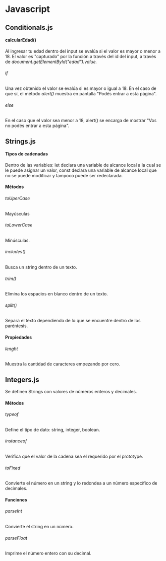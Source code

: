 # Javascript

## Conditionals.js
#### calcularEdad()
Al ingresar tu edad dentro del input se evalúa si el valor es mayor o menor a 18. El valor es "capturado" por la función a través del id del input, a través de *document.getElementById("edad").value.* 
###### if
Una vez obtenido el valor se evalúa si es mayor o igual a 18. En el caso de que sí, el método *alert()* muestra en pantalla "Podés entrar a esta página".
###### else
En el caso que el valor sea menor a 18, alert() se encarga de mostrar "Vos no podés entrar a esta página". 

## Strings.js 
#### Tipos de cadenadas
Dentro de las variables: let declara una variable de alcance local a la cual se le puede asignar un valor, const declara una variable de alcance local que no se puede modificar y tampoco puede ser redeclarada. 

#### Métodos
###### toUperCase
Mayúsculas
###### toLowerCase
Minúsculas. 
###### includes() 
Busca un string dentro de un texto. 
###### trim()
Elimina los espacios en blanco dentro de un texto.
###### split()
Separa el texto dependiendo de lo que se encuentre dentro de los paréntesis. 

#### Propiedades
###### lenght
Muestra la cantidad de caracteres empezando por cero. 

## Integers.js
Se definen Strings con valores de números enteros y decimales.

#### Métodos
###### typeof
Define el tipo de dato: string, integer, boolean.
###### instanceof 
Verifica que el valor de la cadena sea el requerido por el prototype. 
###### toFixed 
Convierte el número en un string y lo redondea a un número específico de decimales.  


#### Funciones
###### parseInt
Convierte el string en un número.
###### parseFloat 
Imprime el número entero con su decimal.





